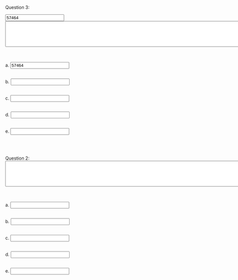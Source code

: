 

Question 3:
<form>
<input type="text" value="57464">
<textarea rows="5" cols="100"></textarea>
</form>
<br>
<br>
<form>
a.
<input type="text" value="57464">
</form> 
<br>
<form>
b.
<input type="text">
</form> 
<br>
<form>
c.
<input type="text">
</form> 
<br>
<form>
d.
<input type="text">
</form>
<br>
<form>
e.
<input type="text">
</form>
<br>
<br>
<br>
Question 2:
<form>
<textarea rows="5" cols="100"></textarea>
</form>
<br>
<br>
<form>
a.
<input type="text">
</form> 
<br>
<form>
b.
<input type="text">
</form> 
<br>
<form>
c.
<input type="text">
</form> 
<br>
<form>
d.
<input type="text">
</form>
<br>
<form>
e.
<input type="text">
</form>
